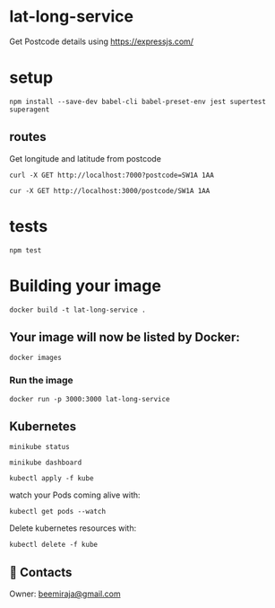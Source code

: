# lat-long-service

Get Postcode details using https://expressjs.com/

# setup

```shell
npm install --save-dev babel-cli babel-preset-env jest supertest superagent
```

## routes

Get longitude and latitude from postcode

```shell
curl -X GET http://localhost:7000?postcode=SW1A 1AA
```

```shell
cur -X GET http://localhost:3000/postcode/SW1A 1AA
```

# tests

```shell
npm test
```

# Building your image

```shell
docker build -t lat-long-service .
```

## Your image will now be listed by Docker:
```shell
docker images
```

### Run the image
```shell
docker run -p 3000:3000 lat-long-service
```

## Kubernetes

```shell
minikube status
```

```shell
minikube dashboard
```

```shell
kubectl apply -f kube
```
watch your Pods coming alive with:
```shell
kubectl get pods --watch
```

Delete kubernetes resources with:
```shell
kubectl delete -f kube
```

## :e-mail: Contacts

Owner: [beemiraja@gmail.com](beemiraja@gmail.com)

